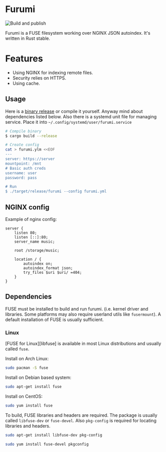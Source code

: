 # Furumi

![Build and publish](https://github.com/house-of-vanity/furumi/workflows/Build%20and%20publish/badge.svg)

Furumi is a FUSE filesystem working over NGINX JSON autoindex. It's written in Rust stable.


# Features
  - Using NGINX for indexing remote files.
  - Security relies on HTTPS.
  - Using cache.
  
## Usage
Here is a [binary release](https://github.com/house-of-vanity/furumi/releases/latest) or compile it yourself. Anyway mind about dependencies listed below. Also there is a systemd unit file for managing service. Place it into `~/.config/systemd/user/furumi.service`

```sh
# Compile binary
$ cargo build --release

# Create config
cat > furumi.ylm <<EOF
---
server: https://server
mountpoint: /mnt
# Basic auth creds
username: user
password: pass

# Run
$ ./target/release/furumi --config furumi.yml

```

## NGINX config
Example of nginx config:
```nginx
server {
    listen 80;
    listen [::]:80;
    server_name music;

    root /storage/music;

    location / {
        autoindex on;
        autoindex_format json;
        try_files $uri $uri/ =404;
    }
}
```

## Dependencies

FUSE must be installed to build and run furumi. (i.e. kernel driver and libraries. Some platforms may also require userland utils like `fusermount`). A default installation of FUSE is usually sufficient.

### Linux

[FUSE for Linux][libfuse] is available in most Linux distributions and usually called `fuse`. 

Install on Arch Linux:

```sh
sudo pacman -S fuse
```

Install on Debian based system:

```sh
sudo apt-get install fuse
```

Install on CentOS:

```sh
sudo yum install fuse
```

To build, FUSE libraries and headers are required. The package is usually called `libfuse-dev` or `fuse-devel`. Also `pkg-config` is required for locating libraries and headers.

```sh
sudo apt-get install libfuse-dev pkg-config
```

```sh
sudo yum install fuse-devel pkgconfig
```


